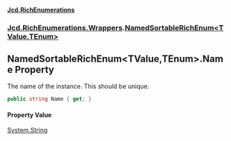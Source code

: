 #### [Jcd.RichEnumerations](index.md 'index')
### [Jcd.RichEnumerations.Wrappers](Jcd.RichEnumerations.Wrappers.md 'Jcd.RichEnumerations.Wrappers').[NamedSortableRichEnum&lt;TValue,TEnum&gt;](Jcd.RichEnumerations.Wrappers.NamedSortableRichEnum_TValue,TEnum_.md 'Jcd.RichEnumerations.Wrappers.NamedSortableRichEnum<TValue,TEnum>')

## NamedSortableRichEnum<TValue,TEnum>.Name Property

The name of the instance. This should be unique.

```csharp
public string Name { get; }
```

#### Property Value
[System.String](https://docs.microsoft.com/en-us/dotnet/api/System.String 'System.String')